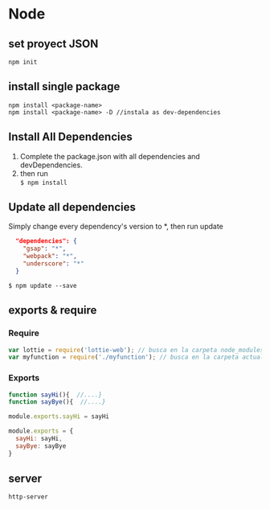 # Node
## set proyect JSON
`npm init`

## install single package
```
npm install <package-name>
npm install <package-name> -D //instala as dev-dependencies
```

## Install All Dependencies
1. Complete the package.json with all dependencies and devDependencies.
1. then run   
`$ npm install`

## Update all dependencies
Simply change every dependency's version to *, then run update
```json
  "dependencies": {
    "gsap": "*",
    "webpack": "*",
    "underscore": "*"
  }
```
`$ npm update --save`

## exports & require

### Require
```javascript
var lottie = require('lottie-web'); // busca en la carpeta node_modules.
var myfunction = require('./myfunction'); // busca en la carpeta actual.
```

### Exports
```javascript
function sayHi(){  //....}
function sayBye(){  //....}

module.exports.sayHi = sayHi

module.exports = {
  sayHi: sayHi,
  sayBye: sayBye
}

```

## server
`http-server`

